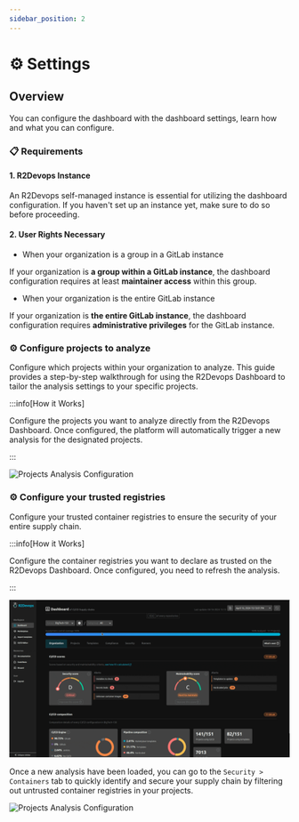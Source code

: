 ```yaml
---
sidebar_position: 2
---
```


# ⚙️  Settings

## Overview

You can configure the dashboard with the dashboard settings, learn how and what you can configure.

### 📋 Requirements

#### 1. R2Devops Instance

An R2Devops self-managed instance is essential for utilizing the dashboard configuration. If you haven't set up an instance yet, make sure to do so before proceeding.

#### 2. User Rights Necessary

- When your organization is a group in a GitLab instance

If your organization is **a group within a GitLab instance**, the dashboard configuration requires at least **maintainer access** within this group.

- When your organization is the entire GitLab instance

If your organization is **the entire GitLab instance**, the dashboard configuration requires **administrative privileges** for the GitLab instance.

### ⚙️ Configure projects to analyze

Configure which projects within your organization to analyze. This guide provides a step-by-step walkthrough for using the R2Devops Dashboard to tailor the analysis settings to your specific projects.

:::info[How it Works]

Configure the projects you want to analyze directly from the R2Devops Dashboard. Once configured, the platform will automatically trigger a new analysis for the designated projects.

:::

![Projects Analysis Configuration](./img/projects_selector_access.gif)


### ⚙️ Configure your trusted registries

Configure your trusted container registries to ensure the security of your entire supply chain.

:::info[How it Works]

Configure the container registries you want to declare as trusted on the R2Devops Dashboard. Once configured, you need to refresh the analysis.

:::

![Configure Trusted Container Registries](./img/configure_trusted_registries.gif)

Once a new analysis have been loaded, you can go to the `Security > Containers` tab to quickly identify and secure your supply chain by filtering out untrusted container registries in your projects.

![Projects Analysis Configuration](./img/projects_selector_access.gif)
